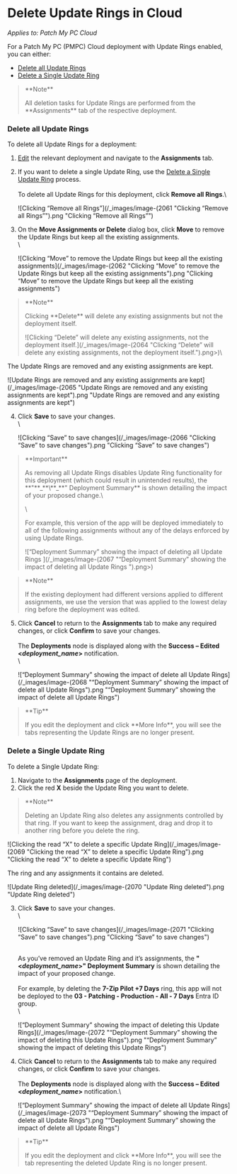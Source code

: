 # Delete Update Rings in Cloud

_Applies to: Patch My PC Cloud_

For a Patch My PC (PMPC) Cloud deployment with Update Rings enabled, you can either:

* [Delete all Update Rings](delete-update-rings-in-cloud.md#delete-all-update-rings)
* [Delete a Single Update Ring](delete-update-rings-in-cloud.md#delete-a-single-update-ring)

<blockquote class="wp-block-quote">
<p>**Note**</p>
<p>All deletion tasks for Update Rings are performed from the **Assignments** tab of the respective deployment.</p>
</blockquote>

### Delete all Update Rings

To delete all Update Rings for a deployment:

1. [Edit](../manage-cloud-deployments/edit-a-cloud-deployment.md) the relevant deployment and navigate to the **Assignments** tab.
2.  If you want to delete a single Update Ring, use the [Delete a Single Update Ring](delete-update-rings-in-cloud.md#delete-a-single-update-ring) process.\
    \
    To delete all Update Rings for this deployment, click **Remove all Rings**.\


    ![Clicking “Remove all Rings”](/_images/image-(2061 "Clicking “Remove all Rings”").png "Clicking “Remove all Rings”")


3.  On the **Move Assignments or Delete** dialog box, click **Move** to remove the Update Rings but keep all the existing assignments.\
    \


    ![Clicking “Move” to remove the Update Rings but keep all the existing assignments](/_images/image-(2062 "Clicking “Move” to remove the Update Rings but keep all the existing assignments").png "Clicking “Move” to remove the Update Rings but keep all the existing assignments")

<blockquote class="wp-block-quote">
<p>**Note**</p>
<p>Clicking **Delete** will delete any existing assignments but not the deployment itself.</p>
<p>![Clicking “Delete” will delete any existing assignments, not the deployment itself.](/_images/image-(2064 "Clicking “Delete” will delete any existing assignments, not the deployment itself.").png>)\</p>
</blockquote>

The Update Rings are removed and any existing assignments are kept.

![Update Rings are removed and any existing assignments are kept](/_images/image-(2065 "Update Rings are removed and any existing assignments are kept").png "Update Rings are removed and any existing assignments are kept")

4.  Click **Save** to save your changes.\
    \


    ![Clicking “Save” to save changes](/_images/image-(2066 "Clicking “Save” to save changes").png "Clicking “Save” to save changes")

<blockquote class="wp-block-quote">
<p>**Important**</p>
<p>As removing all Update Rings disables Update Ring functionality for this deployment (which could result in unintended results), the **"**_**\<deployment\_name>**_**" Deployment Summary** is shown detailing the impact of your proposed change.\</p>
<p>\</p>
<p>For example, this version of the app will be deployed immediately to all of the following assignments without any of the delays enforced by using Update Rings.</p>
<p>![“Deployment Summary” showing the impact of deleting all Update Rings ](/_images/image-(2067 "“Deployment Summary” showing the impact of deleting all Update Rings ").png>)</p>
</blockquote>

<blockquote class="wp-block-quote">
<p>**Note**</p>
<p>If the existing deployment had different versions applied to different assignments, we use the version that was applied to the lowest delay ring before the deployment was edited.</p>
</blockquote>

5.  Click **Cancel** to return to the **Assignments** tab to make any required changes, or click **Confirm** to save your changes.\
    \
    The **Deployments** node is displayed along with the **Success – Edited <**_**deployment\_name**_**>** notification.\
    \


    ![“Deployment Summary” showing the impact of delete all Update Rings](/_images/image-(2068 "“Deployment Summary” showing the impact of delete all Update Rings").png "“Deployment Summary” showing the impact of delete all Update Rings")

<blockquote class="wp-block-quote">
<p>**Tip**</p>
<p>If you edit the deployment and click **More Info**, you will see the tabs representing the Update Rings are no longer present.</p>
</blockquote>

### Delete a Single Update Ring

To delete a Single Update Ring:

1. Navigate to the **Assignments** page of the deployment.
2. Click the red **X** beside the Update Ring you want to delete.

<blockquote class="wp-block-quote">
<p>**Note**</p>
<p>Deleting an Update Ring also deletes any assignments controlled by that ring. If you want to keep the assignment, drag and drop it to another ring before you delete the ring.</p>
</blockquote>

![Clicking the read “X” to delete a specific Update Ring](/_images/image-(2069 "Clicking the read “X” to delete a specific Update Ring").png "Clicking the read “X” to delete a specific Update Ring")

The ring and any assignments it contains are deleted.

![Update Ring deleted](/_images/image-(2070 "Update Ring deleted").png "Update Ring deleted")

3.  Click **Save** to save your changes.\
    \


    ![Clicking “Save” to save changes](/_images/image-(2071 "Clicking “Save” to save changes").png "Clicking “Save” to save changes")

    \
    As you’ve removed an Update Ring and it’s assignments, the **"<**_**deployment\_name**_**>" Deployment Summary** is shown detailing the impact of your proposed change.\
    \
    For example, by deleting the **7-Zip Pilot +7 Days** ring, this app will not be deployed to the **03 - Patching - Production - All - 7 Days** Entra ID group.\
    \


    ![“Deployment Summary” showing the impact of deleting this Update Rings](/_images/image-(2072 "“Deployment Summary” showing the impact of deleting this Update Rings").png "“Deployment Summary” showing the impact of deleting this Update Rings")
4.  Click **Cancel** to return to the **Assignments** tab to make any required changes, or click **Confirm** to save your changes.\
    \
    The **Deployments** node is displayed along with the **Success – Edited <**_**deployment\_name**_**>** notification.\


    ![“Deployment Summary” showing the impact of delete all Update Rings](/_images/image-(2073 "“Deployment Summary” showing the impact of delete all Update Rings").png "“Deployment Summary” showing the impact of delete all Update Rings")

<blockquote class="wp-block-quote">
<p>**Tip**</p>
<p>If you edit the deployment and click **More Info**, you will see the tab representing the deleted Update Ring is no longer present.</p>
</blockquote>
